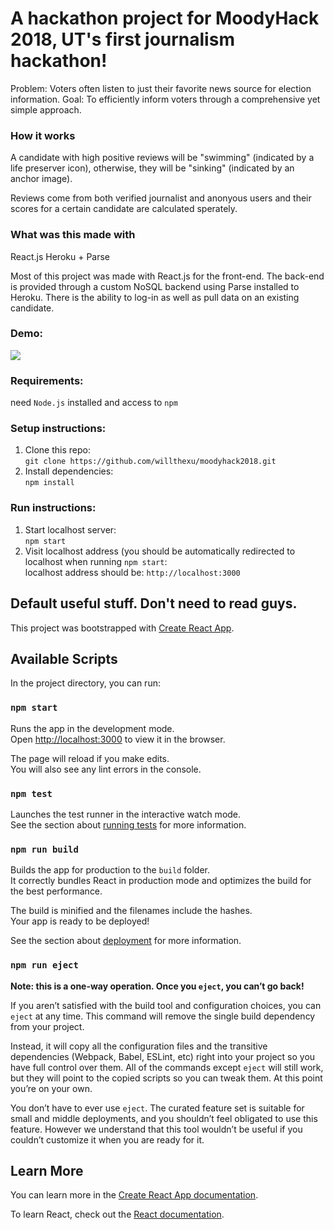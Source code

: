 # A hackathon project for MoodyHack 2018, UT's first journalism hackathon!

Problem: Voters often listen to just their favorite news source for election information. 
Goal: To efficiently inform voters through a comprehensive yet simple approach.

### How it works
A candidate with high positive reviews will be "swimming" (indicated by a life preserver icon), otherwise, they will be "sinking" (indicated by an anchor image).

Reviews come from both verified journalist and anonyous users and their scores for a certain candidate are calculated sperately.

### What was this made with
React.js
Heroku + Parse

Most of this project was made with React.js for the front-end. The back-end is provided through a custom NoSQL backend using Parse installed to Heroku. There is the ability to log-in as well as pull data on an existing candidate. 


### Demo:
![](https://github.com/willthexu/moodyhack2018/blob/master/demo.gif)

### Requirements:
need `Node.js` installed and access to `npm`

### Setup instructions:  
1. Clone this repo:  
`git clone https://github.com/willthexu/moodyhack2018.git`
2. Install dependencies:  
`npm install`

### Run instructions:  
1. Start localhost server:  
`npm start`  
2. Visit localhost address (you should be automatically redirected to localhost when running `npm start`:  
localhost address should be: `http://localhost:3000`


## Default useful stuff. Don't need to read guys.

This project was bootstrapped with [Create React App](https://github.com/facebook/create-react-app).

## Available Scripts

In the project directory, you can run:

### `npm start`

Runs the app in the development mode.<br>
Open [http://localhost:3000](http://localhost:3000) to view it in the browser.

The page will reload if you make edits.<br>
You will also see any lint errors in the console.

### `npm test`

Launches the test runner in the interactive watch mode.<br>
See the section about [running tests](https://facebook.github.io/create-react-app/docs/running-tests) for more information.

### `npm run build`

Builds the app for production to the `build` folder.<br>
It correctly bundles React in production mode and optimizes the build for the best performance.

The build is minified and the filenames include the hashes.<br>
Your app is ready to be deployed!

See the section about [deployment](https://facebook.github.io/create-react-app/docs/deployment) for more information.

### `npm run eject`

**Note: this is a one-way operation. Once you `eject`, you can’t go back!**

If you aren’t satisfied with the build tool and configuration choices, you can `eject` at any time. This command will remove the single build dependency from your project.

Instead, it will copy all the configuration files and the transitive dependencies (Webpack, Babel, ESLint, etc) right into your project so you have full control over them. All of the commands except `eject` will still work, but they will point to the copied scripts so you can tweak them. At this point you’re on your own.

You don’t have to ever use `eject`. The curated feature set is suitable for small and middle deployments, and you shouldn’t feel obligated to use this feature. However we understand that this tool wouldn’t be useful if you couldn’t customize it when you are ready for it.

## Learn More

You can learn more in the [Create React App documentation](https://facebook.github.io/create-react-app/docs/getting-started).

To learn React, check out the [React documentation](https://reactjs.org/).
